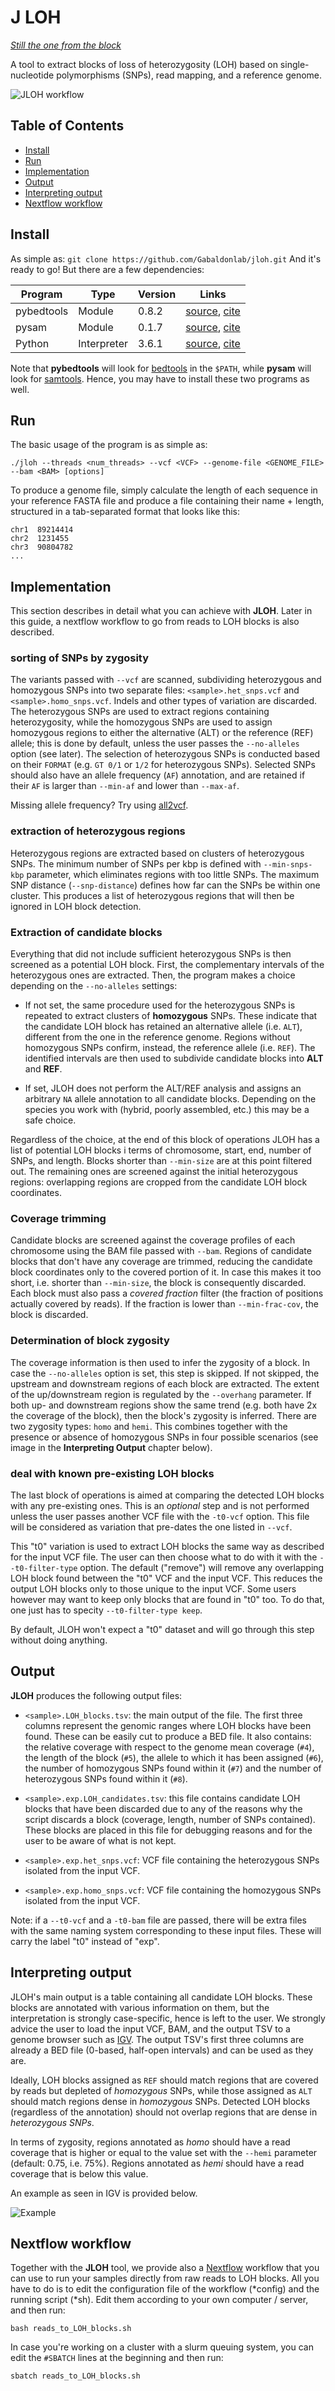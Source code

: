   # J LOH

*[Still the one from the block](https://www.youtube.com/watch?v=dly6p4Fu5TE)*

A tool to extract blocks of loss of heterozygosity (LOH) based on single-nucleotide polymorphisms (SNPs), read mapping, and a reference genome.

![JLOH workflow](images/j_loh.png)

## Table of Contents

- [Install](#Install)
- [Run](#Run)
- [Implementation](#Implementation)
- [Output](#Output)
- [Interpreting output](#Interpreting_output)
- [Nextflow workflow](#Nextflow_workflow)

## Install

As simple as: `git clone https://github.com/Gabaldonlab/jloh.git`
And it's ready to go! But there are a few dependencies:

| Program     | Type        | Version | Links      |
|-------------|-------------|---------|------------|
| pybedtools  | Module      | 0.8.2   | [source](https://daler.github.io/pybedtools/main.html), [cite](https://doi.org/10.1093/bioinformatics/btr539) |
| pysam       | Module      | 0.1.7   | [source](https://pypi.org/project/pysam/), [cite](https://github.com/pysam-developers/pysam) |
| Python      | Interpreter | 3.6.1   | [source](https://www.python.org/downloads/release/python-397/), [cite](http://citebay.com/how-to-cite/python/) |

Note that **pybedtools** will look for [bedtools](https://bedtools.readthedocs.io/en/latest/) in the `$PATH`, while **pysam** will look for [samtools](http://www.htslib.org/). Hence, you may have to install these two programs as well.  

## Run

The basic usage of the program is as simple as:

```
./jloh --threads <num_threads> --vcf <VCF> --genome-file <GENOME_FILE> --bam <BAM> [options]
```

To produce a genome file, simply calculate the length of each sequence in your reference FASTA file and produce a file containing their name + length, structured in a tab-separated format that looks like this:

```
chr1  89214414
chr2  1231455
chr3  90804782
...
```

## Implementation

This section describes in detail what you can achieve with **JLOH**. Later in this guide, a nextflow workflow to go from reads to LOH blocks is also described.

### sorting of SNPs by zygosity

The variants passed with `--vcf` are scanned, subdividing heterozygous and homozygous SNPs into two separate files: `<sample>.het_snps.vcf` and `<sample>.homo_snps.vcf`. Indels and other types of variation are discarded. The heterozygous SNPs are used to extract regions containing heterozygosity, while the homozygous SNPs are used to assign homozygous regions to either the alternative (ALT) or the reference (REF) allele; this is done by default, unless the user passes the `--no-alleles` option (see later). The selection of heterozygous SNPs is conducted based on their `FORMAT` (e.g. `GT 0/1` or `1/2` for heterozygous SNPs). Selected SNPs should also have an allele frequency (`AF`) annotation, and are retained if their `AF` is larger than `--min-af` and lower than `--max-af`.

Missing allele frequency? Try using [all2vcf](https://github.com/MatteoSchiavinato/all2vcf).

### extraction of heterozygous regions

Heterozygous regions are extracted based on clusters of heterozygous SNPs. The minimum number of SNPs per kbp is defined with `--min-snps-kbp` parameter, which eliminates regions with too little SNPs. The maximum SNP distance (`--snp-distance`) defines how far can the SNPs be within one cluster. This produces a list of heterozygous regions that will then be ignored in LOH block detection.

### Extraction of candidate blocks

Everything that did not include sufficient heterozygous SNPs is then screened as a potential LOH block. First, the complementary intervals of the heterozygous ones are extracted. Then, the program makes a choice depending on the `--no-alleles` settings:

- If not set, the same procedure used for the heterozygous SNPs is repeated to extract clusters of **homozygous** SNPs. These indicate that the candidate LOH block has retained an alternative allele (i.e. `ALT`), different from the one in the reference genome. Regions without homozygous SNPs confirm, instead, the reference allele (i.e. `REF`). The identified intervals are then used to subdivide candidate blocks into **ALT** and **REF**.

- If set, JLOH does not perform the ALT/REF analysis and assigns an arbitrary `NA` allele annotation to all candidate blocks. Depending on the species you work with (hybrid, poorly assembled, etc.) this may be a safe choice.

Regardless of the choice, at the end of this block of operations JLOH has a list of potential LOH blocks i terms of chromosome, start, end, number of SNPs, and length. Blocks shorter than `--min-size` are at this point filtered out. The remaining ones are screened against the initial heterozygous regions: overlapping regions are cropped from the candidate LOH block coordinates.

### Coverage trimming

Candidate blocks are screened against the coverage profiles of each chromosome using the BAM file passed with `--bam`. Regions of candidate blocks that don't have any coverage are trimmed, reducing the candidate block coordinates only to the covered portion of it. In case this makes it too short, i.e. shorter than `--min-size`, the block is consequently discarded. Each block must also pass a *covered fraction* filter (the fraction of positions actually covered by reads). If the fraction is lower than `--min-frac-cov`, the block is discarded.

### Determination of block zygosity

The coverage information is then used to infer the zygosity of a block. In case the `--no-alleles` option is set, this step is skipped. If not skipped, the upstream and downstream regions of each block are extracted. The extent of the up/downstream region is regulated by the `--overhang` parameter. If both up- and downstream regions show the same trend (e.g. both have 2x the coverage of the block), then the block's zygosity is inferred. There are two zygosity types: `homo` and `hemi`. This combines together with the presence or absence of homozygous SNPs in four possible scenarios (see image in the **Interpreting Output** chapter below).


### deal with known pre-existing LOH blocks

The last block of operations is aimed at comparing the detected LOH blocks with any pre-existing ones. This is an *optional* step and is not performed unless the user passes another VCF file with the `-t0-vcf` option. This file will be considered as variation that pre-dates the one listed in `--vcf`.

This "t0" variation is used to extract LOH blocks the same way as described for the input VCF file. The user can then choose what to do with it with the `--t0-filter-type` option. The default ("remove") will remove any overlapping LOH block found between the "t0" VCF and the input VCF. This reduces the output LOH blocks only to those unique to the input VCF. Some users however may want to keep only blocks that are found in "t0" too. To do that, one just has to specity `--t0-filter-type keep`.

By default, JLOH won't expect a "t0" dataset and will go through this step without doing anything.

## Output

**JLOH** produces the following output files:

- `<sample>.LOH_blocks.tsv`: the main output of the file. The first three columns represent the genomic ranges where LOH blocks have been found. These can be easily cut to produce a BED file. It also contains: the relative coverage with respect to the genome mean coverage (`#4`), the length of the block (`#5`), the allele to which it has been assigned (`#6`), the number of homozygous SNPs found within it (`#7`) and the number of heterozygous SNPs found within it (`#8`).

- `<sample>.exp.LOH_candidates.tsv`: this file contains candidate LOH blocks that have been discarded due to any of the reasons why the script discards a block (coverage, length, number of SNPs contained). These blocks are placed in this file for debugging reasons and for the user to be aware of what is not kept.

- `<sample>.exp.het_snps.vcf`: VCF file containing the heterozygous SNPs isolated from the input VCF.

- `<sample>.exp.homo_snps.vcf`: VCF file containing the homozygous SNPs isolated from the input VCF.

Note: if a `--t0-vcf` and a `-t0-bam` file are passed, there will be extra files with the same naming system corresponding to these input files. These will carry the label "t0" instead of "exp".

## Interpreting output

JLOH's main output is a table containing all candidate LOH blocks. These blocks are annotated with various information on them, but the interpretation is strongly case-specific, hence is left to the user. We strongly advice the user to load the input VCF, BAM, and the output TSV to a genome browser such as [IGV](https://software.broadinstitute.org/software/igv/). The output TSV's first three columns are already a BED file (0-based, half-open intervals) and can be used as they are.

Ideally, LOH blocks assigned as `REF` should match regions that are covered by reads but depleted of *homozygous* SNPs, while those assigned as `ALT` should match regions dense in *homozygous* SNPs. Detected LOH blocks (regardless of the annotation) should not overlap regions that are dense in *heterozygous SNPs*.

In terms of zygosity, regions annotated as *homo* should have a read coverage that is higher or equal to the value set with the `--hemi` parameter (default: 0.75, i.e. 75%). Regions annotated as *hemi* should have a read coverage that is below this value.

An example as seen in IGV is provided below.  

![Example](images/example.png)

## Nextflow workflow

Together with the **JLOH** tool, we provide also a [Nextflow](http://nextflow.io/) workflow that you can use to run your samples directly from raw reads to LOH blocks. All you have to do is to edit the configuration file of the workflow (\*config) and the running script (\*sh). Edit them according to your own computer / server, and then run:

`bash reads_to_LOH_blocks.sh`

In case you're working on a cluster with a slurm queuing system, you can edit the `#SBATCH` lines at the beginning and then run:

`sbatch reads_to_LOH_blocks.sh`
